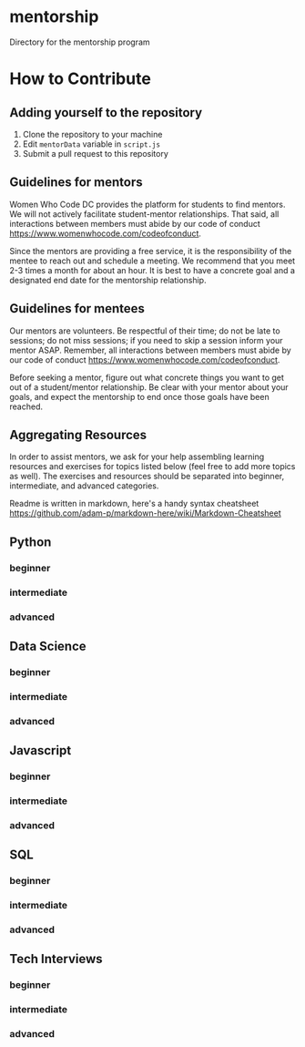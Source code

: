 # mentorship
Directory for the mentorship program

# How to Contribute

## Adding yourself to the repository
1. Clone the repository to your machine
2. Edit `mentorData` variable in `script.js`
3. Submit a pull request to this repository

## Guidelines for mentors
Women Who Code DC provides the platform for students to find mentors. We will not actively facilitate student-mentor relationships. That said, all interactions between members must abide by our code of conduct https://www.womenwhocode.com/codeofconduct.

Since the mentors are providing a free service, it is the responsibility of the mentee to reach out and schedule a meeting. We recommend that you meet 2-3 times a month for about an hour. It is best to have a concrete goal and a designated end date for the mentorship relationship.

## Guidelines for mentees
Our mentors are volunteers. Be respectful of their time; do not be late to sessions; do not miss sessions; if you need to skip a session inform your mentor ASAP. Remember, all interactions between members must abide by our code of conduct https://www.womenwhocode.com/codeofconduct.

Before seeking a mentor, figure out what concrete things you want to get out of a student/mentor relationship. Be clear with your mentor about your goals, and expect the mentorship to end once those goals have been reached.

## Aggregating Resources
In order to assist mentors, we ask for your help assembling learning resources and exercises for topics listed below (feel free to add more topics as well). The exercises and resources should be separated into beginner, intermediate, and advanced categories.

Readme is written in markdown, here's a handy syntax cheatsheet https://github.com/adam-p/markdown-here/wiki/Markdown-Cheatsheet

## Python
### beginner
### intermediate
### advanced

## Data Science
### beginner
### intermediate
### advanced

## Javascript
### beginner
### intermediate
### advanced

## SQL
### beginner
### intermediate
### advanced

## Tech Interviews
### beginner
### intermediate
### advanced
